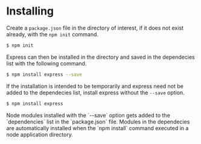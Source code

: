 # Installing

Create a `package.json` file in the directory of interest, if it does not exist already, with the `npm init` command.

```sh
$ npm init
```

Express can then be installed in the directory and saved in the dependecies list with the following command.

```sh
$ npm install express --save
```

If the installation is intended to be temporarily and express need not be added to the dependecies list, install express without the `--save` option.

```sh
$ npm install express
```

<div class="doc-box doc-info">
Node modules installed with the `--save` option gets added to the `dependencies` list in the `package.json` file. Modules in the dependecies are automatically installed when the `npm install` command executed in a node application directory.
</div>
